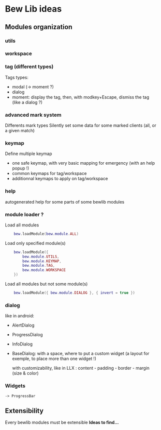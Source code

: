 
# Bew Lib ideas

## Modules organization

### utils



### workspace



### tag (different types)


Tags types:
* modal (-> moment ?)
* dialog
* moment: display the tag, then, with modkey+Escape, dismiss the tag (like a dialog ?)


### advanced mark system

Differents mark types
Silently set some data for some marked clients (all, or a given match)



### keymap

Define multiple keymap
 - one safe keymap, with very basic mapping for emergency (with an help popup !)
 - common keymaps for tag/workspace
 - additionnal keymaps to apply on tag/workspace



### help

autogenerated help for some parts of some bewlib modules



### module loader ?


Load all modules

```lua
	bew.loadModule(bew.module.ALL)
```

Load only specified module(s)

```lua
	bew.loadModule({
		bew.module.UTILS,
		bew.module.KEYMAP,
		bew.module.TAG,
		bew.module.WORKSPACE
	})
```

Load all modules but not some module(s)

```lua
	bew.loadModule({ bew.module.DIALOG }, { invert = true })
```



### dialog

like in android:
* AlertDialog
* ProgressDialog
* InfoDialog
* BaseDialog: with a space, where to put a custom widget (a layout for exemple, to place more than one widget !)

	with customizability, like in LLX : content - padding - border - margin (size & color)




### Widgets

	-> ProgressBar





## Extensibility

Every bewlib modules must be extensible
**Ideas to find...**
